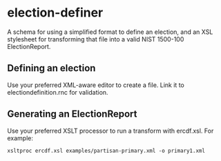 # election-definer
A schema for using a simplified format to define an election, and an XSL stylesheet for transforming that file into a valid NIST 1500-100 ElectionReport.

## Defining an election
Use your preferred XML-aware editor to create a file.  Link it to electiondefinition.rnc for validation.

## Generating an ElectionReport
Use your preferred XSLT processor to run a transform with ercdf.xsl.  For example:

```xsltproc ercdf.xsl examples/partisan-primary.xml -o primary1.xml```

